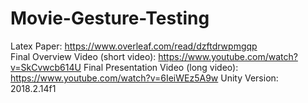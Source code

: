 # Movie-Gesture-Testing
Latex Paper: https://www.overleaf.com/read/dzftdrwpmgqp  
Final Overview Video (short video): https://www.youtube.com/watch?v=SkCvwcb614U
Final Presentation Video (long video): https://www.youtube.com/watch?v=6IeiWEz5A9w
Unity Version: 2018.2.14f1 

